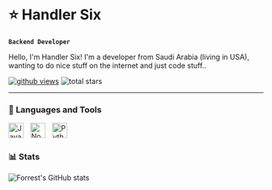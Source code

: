 # ⭐ Handler Six

**`Backend Developer`**

Hello, I'm Handler Six! I'm a developer from Saudi Arabia (living in USA), wanting to do nice stuff on the internet and just code stuff..

   <p align="left">
      <a href="https://www.youtube.com/c/obama">
         <img alt="github views" title="Profile views" src="https://komarev.com/ghpvc/?username=handlersix&style=for-the-badge&labelColor=#ffa1eb"/></a> 
         <img alt="total stars" title="Total stars on GitHub" src="https://custom-icon-badges.demolab.com/github/stars/handlersix?color=55960c&style=for-the-badge&labelColor=488207&logo=sta"/></a>
   </p>

---

### 🧰 Languages and Tools

<img align="left" alt="JavaScript" width="30px" style="padding-right:10px;" src="https://cdn.jsdelivr.net/gh/devicons/devicon/icons/javascript/javascript-plain.svg" />
<img align="left" alt="NodeJS" width="30px" style="padding-right:10px;" src="https://cdn.jsdelivr.net/gh/devicons/devicon/icons/nodejs/nodejs-original.svg" />
<img align="left" alt="Python" width="30px" style="padding-right:10px;" src="https://cdn.jsdelivr.net/gh/devicons/devicon/icons/python/python-plain.svg" />
<br />

#


### 📊 Stats

![Forrest's GitHub stats](https://github-readme-stats.vercel.app/api?username=handlersix&show_icons=true&theme=gruvbox)

<!-- ![GitHub Streak](https://streak-stats.demolab.com?user=ForrestKnight&theme=gruvbox&border_radius=4.5) -->

[website]: https://cia.gov
[youtube]: https://youtube.com/Obama
